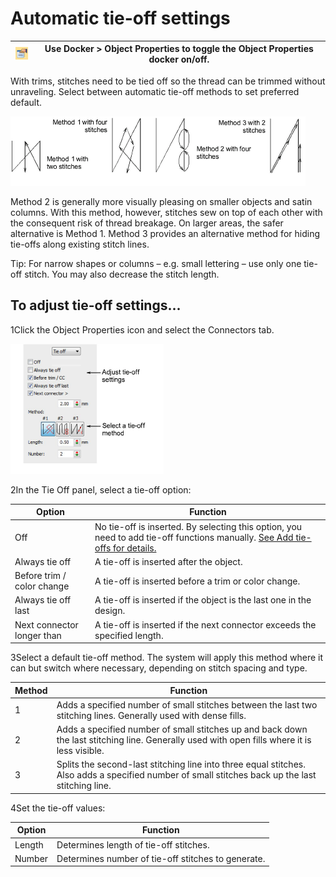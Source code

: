 # Automatic tie-off settings

| ![ObjectProperties00016.png](assets/ObjectProperties00016.png) | Use Docker > Object Properties to toggle the Object Properties docker on/off. |
| -------------------------------------------------------------- | ----------------------------------------------------------------------------- |

With trims, stitches need to be tied off so the thread can be trimmed without unraveling. Select between automatic tie-off methods to set preferred default.

![connectors00017.png](assets/connectors00017.png)

Method 2 is generally more visually pleasing on smaller objects and satin columns. With this method, however, stitches sew on top of each other with the consequent risk of thread breakage. On larger areas, the safer alternative is Method 1\. Method 3 provides an alternative method for hiding tie-offs along existing stitch lines.

Tip: For narrow shapes or columns – e.g. small lettering – use only one tie-off stitch. You may also decrease the stitch length.

## To adjust tie-off settings...

1Click the Object Properties icon and select the Connectors tab.

![connectors00020.png](assets/connectors00020.png)

2In the Tie Off panel, select a tie-off option:

| Option                     | Function                                                                                                                                    |
| -------------------------- | ------------------------------------------------------------------------------------------------------------------------------------------- |
| Off                        | No tie-off is inserted. By selecting this option, you need to add tie-off functions manually. [See Add tie-offs for details.](Add_tie-offs) |
| Always tie off             | A tie-off is inserted after the object.                                                                                                     |
| Before trim / color change | A tie-off is inserted before a trim or color change.                                                                                        |
| Always tie off last        | A tie-off is inserted if the object is the last one in the design.                                                                          |
| Next connector longer than | A tie-off is inserted if the next connector exceeds the specified length.                                                                   |

3Select a default tie-off method. The system will apply this method where it can but switch where necessary, depending on stitch spacing and type.

| Method | Function                                                                                                                                         |
| ------ | ------------------------------------------------------------------------------------------------------------------------------------------------ |
| 1      | Adds a specified number of small stitches between the last two stitching lines. Generally used with dense fills.                                 |
| 2      | Adds a specified number of small stitches up and back down the last stitching line. Generally used with open fills where it is less visible.     |
| 3      | Splits the second-last stitching line into three equal stitches. Also adds a specified number of small stitches back up the last stitching line. |

4Set the tie-off values:

| Option | Function                                           |
| ------ | -------------------------------------------------- |
| Length | Determines length of tie-off stitches.             |
| Number | Determines number of tie-off stitches to generate. |
